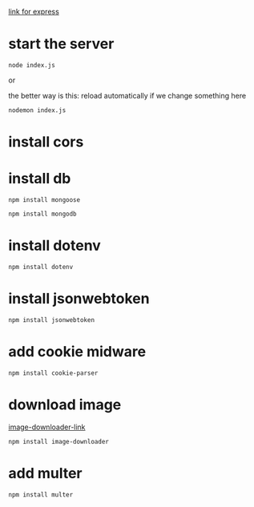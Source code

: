 [link for express](https://expressjs.com/en/starter/installing.html)

# start the server

`node index.js`

or

the better way is this: reload automatically if we change something here

`nodemon index.js`

# install cors

# install db

`npm install mongoose`

`npm install mongodb`

# install dotenv

`npm install dotenv`

# install jsonwebtoken

`npm install jsonwebtoken`

# add cookie midware

`npm install cookie-parser`

# download image

[image-downloader-link](https://yarnpkg.com/package?q=image-downloader&name=image-downloader)

`npm install image-downloader`

# add multer

`npm install multer`
